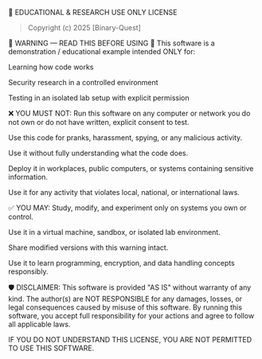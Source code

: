📜 EDUCATIONAL & RESEARCH USE ONLY LICENSE
>Copyright (c) 2025 [Binary-Quest]

🚨 WARNING — READ THIS BEFORE USING 🚨
This software is a demonstration / educational example intended ONLY for:

Learning how code works

Security research in a controlled environment

Testing in an isolated lab setup with explicit permission

❌ YOU MUST NOT:
Run this software on any computer or network you do not own or do not have written, explicit consent to test.

Use this code for pranks, harassment, spying, or any malicious activity.

Use it without fully understanding what the code does.

Deploy it in workplaces, public computers, or systems containing sensitive information.

Use it for any activity that violates local, national, or international laws.

✅ YOU MAY:
Study, modify, and experiment only on systems you own or control.

Use it in a virtual machine, sandbox, or isolated lab environment.

Share modified versions with this warning intact.

Use it to learn programming, encryption, and data handling concepts responsibly.

🛡 DISCLAIMER:
This software is provided "AS IS" without warranty of any kind.
The author(s) are NOT RESPONSIBLE for any damages, losses, or legal consequences caused by misuse of this software.
By running this software, you accept full responsibility for your actions and agree to follow all applicable laws.

IF YOU DO NOT UNDERSTAND THIS LICENSE, YOU ARE NOT PERMITTED TO USE THIS SOFTWARE.

